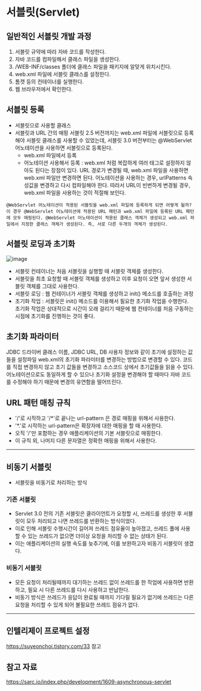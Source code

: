 # 서블릿(Servlet)

## 일반적인 서블릿 개발 과정
1. 서블릿 규약에 따라 자바 코드를 작성한다.
2. 자바 코드를 컴파일해서 클래스 파일을 생성한다.
3. /WEB-INF/classes 폴더에 클래스 파일을 패키지에 알맞게 위치시킨다.
4. web.xml 파일에 서블릿 클래스를 설정한다.
5. 톰캣 등의 컨테이너를 실행한다.
6. 웹 브라우저에서 확인한다.

## 서블릿 등록
* 서블릿으로 사용할 클래스
* 서블릿과 URL 간의 매핑
    서블릿 2.5 버전까지는 web.xml 파일에 서블릿으로 등록해야 서블릿 클래스를 사용할 수 있었는데, 서블릿 3.0 버전부터는 @WebServlet 어노테이션을 사용하면 서블릿으로 등록된다.
    * web.xml 파일에서 등록
    * 어노테이션 사용해서 등록 : web.xml 처럼 복잡하게 여러 태그로 설정하지 않아도 된다는 장점이 있다.
    URL 경로가 변경될 때, web.xml 파일을 사용하면 web.xml 파일만 변경하면 된다. 어노테이션을 사용하는 경우, urlPatterns 속성값을 변경하고 다시 컴파일해야 한다. 따라서 URL이 빈번하게 변경될 경우, web.xml 파일을 사용하는 것이 적절해 보인다.
```
@WebServlet 어노테이션이 적용된 서블릿을 web.xml 파일에 등록하게 되면 어떻게 될까?
이 경우 @WebServlet 어노테이션에 적용된 URL 패턴과 web.xml 파일에 등록된 URL 패턴에 모두 매핑된다. @WebServlet 어노테이션이 적용된 클래스 객체가 생성되고 web.xml 파일에서 지정한 클래스 객체가 생성된다. 즉, 서로 다른 두개의 객체가 생성된다.
```

## 서블릿 로딩과 초기화
![image](https://github.com/kmularise/TIL/assets/106499310/9dd3b0b6-cb23-48b7-b91f-63ea1194c7f8)
* 서블릿 컨테이너는 처음 서블릿을 실행할 때 서블릿 객체를 생성한다.
* 서블릿을 최초 요청할 때 서블릿 객체를 생성하고 이후 요청이 오면 앞서 생성한 서블릿 객체를 그대로 사용한다.
* 서블릿 로딩 : 웹 컨테이너가 서블릿 객체를 생성하고 init() 메소드를 호출하는 과정
* 초기화 작업 : 서블릿은 init() 메소드를 이용해서 필요한 초기화 작업을 수행한다. 초기화 작업은 상대적으로 시간이 오래 걸리기 때문에 웹 컨테이너를 처음 구동하는 시점에 초기화를 진행하는 것이 좋다.

## 초기화 파라미터
JDBC 드라이버 클래스 이름, JDBC URL, DB 사용자 정보와 같이 초기에 설정하는 값들을 설정파일 web.xml의 초기화 파라미터를 변경하는 방법으로 변경할 수 있다. 코드를 직접 변경하지 않고 초기 값들을 변경하고 소스코드 상에서 초기값들을 읽을 수 있다. 어노테이션으로도 동일하게 할 수 있으나 초기화 설정을 변경해야 할 때마다 자바 코드를 수정해야 하기 때문에 변경의 유연함을 떨어뜨린다.

## URL 패턴 매칭 규칙
* '/'로 시작하고 '/*'로 끝나는 url-pattern 은 경로 매핑을 위해서 사용한다.
* '*.'로 시작하는 url-pattern은 확장자에 대한 매핑을 할 때 사용한다.
* 오직 '/'만 포함하는 경우 애플리케이션의 기본 서블릿으로 매핑한다.
* 이 규칙 외, 나머지 다른 문자열은 정확한 매핑을 위해서 사용한다.
_______________
## 비동기 서블릿 
* 서블릿을 비동기로 처리하는 방식
### 기존 서블릿
* Servlet 3.0 전의 기존 서블릿은 클라이언트가 요청할 시, 쓰레드를 생성한 후 서블릿이 모두 처리되고 나면 쓰레드를 반환하는 방식이었다.
* 이로 인해 서블릿 수행시간이 길어져 쓰레드 점유율이 높아졌고, 쓰레드 풀에 사용할 수 있는 쓰레드가 없으면 더이상 요청을 처리할 수 없는 상태가 된다.
* 이는 애플리케이션의 실행 속도를 늦추기에, 이를 보완하고자 비동기 서블릿이 생겼다.
### 비동기 서블릿
* 모든 요청이 처리될때까지 대기하는 쓰레드 없이 쓰레드를 한 작업에 사용하면 반환하고, 필요 시 다른 쓰레드를 다시 사용하고 반납한다.
* 비동기 방식은 쓰레드가 응답이 완료될 때까지 기다릴 필요가 없기에 쓰레드는 다른 요청을 처리할 수 있게 되어 불필요한 쓰레드 점유가 없다.
___________________
## 인텔리제이 프로젝트 설정
https://suyeonchoi.tistory.com/33 참고

## 참고 자료
https://sarc.io/index.php/development/1609-asynchronous-servlet
